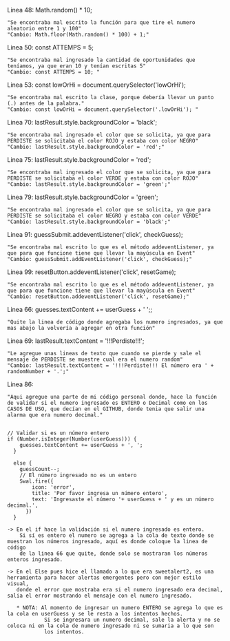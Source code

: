 <!---------------------------------------->
<!-- ERRORES ENCONTRADOS Y SOLUCIONADOS -->
<!---------------------------------------->

Linea 48:
Math.random() * 10;

    "Se encontraba mal escrito la función para que tire el numero aleatorio entre 1 y 100"
    "Cambio: Math.floor(Math.random() * 100) + 1;"

Linea 50:
const ATTEMPS = 5;

    "Se encontraba mal ingresado la cantidad de oportunidades que teníamos, ya que eran 10 y tenían escritas 5"
    "Cambio: const ATTEMPS = 10; "

Linea 53:
    const lowOrHi = document.querySelector('lowOrHi');

    "Se encontraba mal escrito la clase, porque debería llevar un punto (.) antes de la palabra."
    "Cambio: const lowOrHi = document.querySelector('.lowOrHi'); "

Linea 70:
    lastResult.style.backgroundColor = 'black';

    "Se encontraba mal ingresado el color que se solicita, ya que para PERDISTE se solicitaba el color ROJO y estaba con color NEGRO"
    "Cambio: lastResult.style.backgroundColor = 'red';"

Linea 75:
    lastResult.style.backgroundColor = 'red';

    "Se encontraba mal ingresado el color que se solicita, ya que para PERDISTE se solicitaba el color VERDE y estaba con color ROJO"
    "Cambio: lastResult.style.backgroundColor = 'green';"

Linea 79:
    lastResult.style.backgroundColor = 'green';

    "Se encontraba mal ingresado el color que se solicita, ya que para PERDISTE se solicitaba el color NEGRO y estaba con color VERDE"
    "Cambio: lastResult.style.backgroundColor = 'black';"

Linea 91:
    guessSubmit.addeventListener('click', checkGuess);

    "Se encontraba mal escrito lo que es el método addeventListener, ya que para que funcione tiene que llevar la mayúscula en Event"
    "Cambio: guessSubmit.addEventListener('click', checkGuess);"

Linea 99:
    resetButton.addeventListener('click', resetGame);

    "Se encontraba mal escrito lo que es el método addeventListener, ya que para que funcione tiene que llevar la mayúscula en Event"
    "Cambio: resetButton.addeventListener('click', resetGame);"


<!---------------------------------------------------------------------->
<!-- MEJORAS DE MI PERSONA, PARA EL FUNCIONAMIENTO Y MEJORAS VISUALES -->
<!---------------------------------------------------------------------->

Linea 66:
    guesses.textContent += userGuess + ' ';;

    "Quite la linea de código donde agregaba los numero ingresados, ya que mas abajo la volvería a agregar en otra función"

Linea 69:
    lastResult.textContent = '!!!Perdiste!!!';

    "Le agregue unas lineas de texto que cuando se pierde y sale el mensaje de PERDISTE se muestre cual era el numero random"
    "Cambio: lastResult.textContent = '!!!Perdiste!!! El número era ' + randomNumber + '.';"

Linea 86:

    "Aqui agregue una parte de mi código personal donde, hace la función de validar si el numero ingresado es ENTERO o Decimal como en los 
    CASOS DE USO, que decían en el GITHUB, donde tenia que salir una alarma que era numero decimal."
    
    
    // Validar si es un número entero
    if (Number.isInteger(Number(userGuess))) {
        guesses.textContent += userGuess + ', ';
      } 
      
      else {
        guessCount--;
        // El número ingresado no es un entero
        Swal.fire({
            icon: 'error',
            title: 'Por favor ingresa un número entero',
            text: 'Ingresaste el número '+ userGuess + ' y es un número decimal.',
          })
      }

    -> En el if hace la validación si el numero ingresado es entero.
        Si sí es entero el numero se agrega a la cola de texto donde se muestran los números ingresado, aquí es donde coloque la linea de código
        de la linea 66 que quite, donde solo se mostraran los números enteros ingresado.

    -> En el Else pues hice el llamado a lo que era sweetalert2, es una herramienta para hacer alertas emergentes pero con mejor estilo visual,
       donde el error que mostraba era si el numero ingresado era decimal, salia el error mostrando el mensaje con el numero ingresado.

       * NOTA: Al momento de ingresar un numero ENTERO se agrega lo que es la cola en userGuess y se le resta a los intentos hechos.
                Si se ingresara un numero decimal, sale la alerta y no se coloca ni en la cola de numero ingresado ni se sumaria a lo que son
                los intentos.
